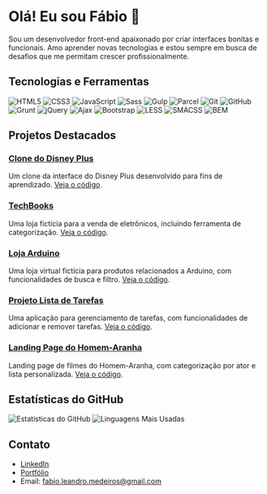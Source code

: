 # Olá! Eu sou Fábio 👋

Sou um desenvolvedor front-end apaixonado por criar interfaces bonitas e funcionais. Amo aprender novas tecnologias e estou sempre em busca de desafios que me permitam crescer profissionalmente.

## Tecnologias e Ferramentas

![HTML5](https://img.shields.io/badge/-HTML5-E34F26?style=flat&logo=html5&logoColor=white)
![CSS3](https://img.shields.io/badge/-CSS3-1572B6?style=flat&logo=css3&logoColor=white)
![JavaScript](https://img.shields.io/badge/-JavaScript-F7DF1E?style=flat&logo=javascript&logoColor=black)
![Sass](https://img.shields.io/badge/-Sass-CC6699?style=flat&logo=sass&logoColor=white)
![Gulp](https://img.shields.io/badge/-Gulp-CF4647?style=flat&logo=gulp&logoColor=white)
![Parcel](https://img.shields.io/badge/-Parcel-BDB76B?style=flat&logo=parcel&logoColor=white)
![Git](https://img.shields.io/badge/-Git-F05032?style=flat&logo=git&logoColor=white)
![GitHub](https://img.shields.io/badge/-GitHub-181717?style=flat&logo=github&logoColor=white)
![Grunt](https://img.shields.io/badge/-Grunt-FBAA28?style=flat&logo=grunt&logoColor=white)
![jQuery](https://img.shields.io/badge/-jQuery-0769AD?style=flat&logo=jquery&logoColor=white)
![Ajax](https://img.shields.io/badge/-Ajax-003B57?style=flat&logo=ajax&logoColor=white)
![Bootstrap](https://img.shields.io/badge/-Bootstrap-563D7C?style=flat&logo=bootstrap&logoColor=white)
![LESS](https://img.shields.io/badge/-LESS-1D365D?style=flat&logo=less&logoColor=white)
![SMACSS](https://img.shields.io/badge/-SMACSS-1F77B4?style=flat&logo=smacss&logoColor=white)
![BEM](https://img.shields.io/badge/-BEM-61DAFB?style=flat&logo=bem&logoColor=white)

## Projetos Destacados

### [Clone do Disney Plus](https://clone-disneyplus-two-gamma.vercel.app/)
Um clone da interface do Disney Plus desenvolvido para fins de aprendizado. [Veja o código](https://github.com/FabioMedeiros1000/clone_disneyplus).

### [TechBooks](https://github.com/FabioMedeiros1000/techbooks)
Uma loja fictícia para a venda de eletrônicos, incluindo ferramenta de categorização. [Veja o código](https://github.com/FabioMedeiros1000/techbooks).

### [Loja Arduino](https://github.com/FabioMedeiros1000/loja-arduino)
Uma loja virtual fictícia para produtos relacionados a Arduino, com funcionalidades de busca e filtro. [Veja o código](https://github.com/FabioMedeiros1000/loja-arduino).

### [Projeto Lista de Tarefas](https://github.com/FabioMedeiros1000/projeto-lista-de-tarefas)
Uma aplicação para gerenciamento de tarefas, com funcionalidades de adicionar e remover tarefas. [Veja o código](https://github.com/FabioMedeiros1000/projeto-lista-de-tarefas).

### [Landing Page do Homem-Aranha](https://filmeflix-homem-aranha.vercel.app/)
Landing page de filmes do Homem-Aranha, com categorização por ator e lista personalizada. [Veja o código](https://github.com/FabioMedeiros1000/filmeflix-homem-aranha).

## Estatísticas do GitHub

![Estatísticas do GitHub](https://github-readme-stats.vercel.app/api?username=FabioMedeiros1000&show_icons=true&bg_color=edebe6&title_color=403b33&text_color=403b33&icon_color=d3643b)
![Linguagens Mais Usadas](https://github-readme-stats.vercel.app/api/top-langs/?username=FabioMedeiros1000&layout=compact&bg_color=edebe6&title_color=403b33&text_color=403b33&icon_color=d3643b)

## Contato

- [LinkedIn](https://www.linkedin.com/in/fab-leandro/)
- [Portfólio](https://github.com/FabioMedeiros1000/curso_ebac_frontend)
- Email: fabio.leandro.medeiros@gmail.com


